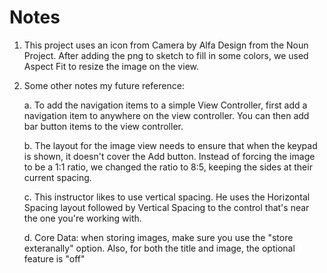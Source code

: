 #  Notes

1. This project uses an icon from Camera by Alfa Design from the Noun Project.
    After adding the png to sketch to fill in some colors, we used Aspect Fit to resize the image on the view.

2. Some other notes my future reference:

    a. To add the navigation items to a simple View Controller, first add a navigation item to anywhere on the view controller.
    You can then add bar button items to the view controller.
    
    b. The layout for the image view needs to ensure that when the keypad is shown, it doesn't cover the Add button.
    Instead of forcing the image to be a 1:1 ratio, we changed the ratio to 8:5, keeping the sides at their current spacing.
    
    c. This instructor likes to use vertical spacing.  He uses the Horizontal Spacing layout followed by Vertical Spacing to the
    control that's near the one you're working with.
    
    d. Core Data: when storing images, make sure you use the "store exteranally" option.  Also, for both the title and image, the
    optional feature is "off"

